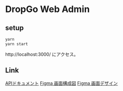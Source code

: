 # DropGo Web Admin
## setup
```sh
yarn
yarn start
```
http://localhost:3000/ にアクセス。

## Link
[APIドキュメント](https://drop-go.github.io/drop-go-docs/admin_api.html)
[Figma 画面構成図](https://www.figma.com/file/eIkF8Fiqo4MzvJsZsBAgAv/share-flick-admin-page-tree?node-id=0%3A1)
[Figma 画面デザイン](https://www.figma.com/file/npulnbgUFa7GBgzkMcugPM/share-flick-admin)
